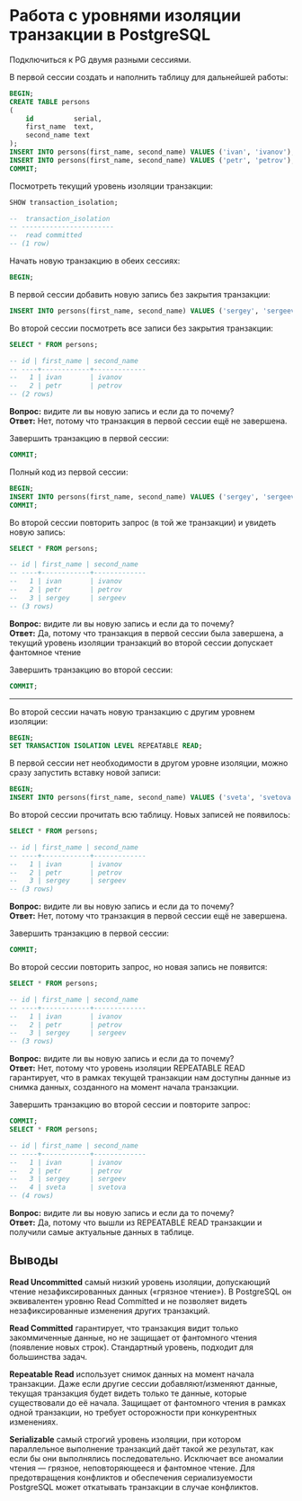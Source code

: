 # Работа с уровнями изоляции транзакции в PostgreSQL

Подключиться к PG двумя разными сессиями.

В первой сессии создать и наполнить таблицу для дальнейшей работы:
```sql
BEGIN;
CREATE TABLE persons
(
    id          serial,
    first_name  text,
    second_name text
);
INSERT INTO persons(first_name, second_name) VALUES ('ivan', 'ivanov');
INSERT INTO persons(first_name, second_name) VALUES ('petr', 'petrov');
COMMIT;
```

Посмотреть текущий уровень изоляции транзакции:
```sql
SHOW transaction_isolation;

--  transaction_isolation 
-- -----------------------
--  read committed
-- (1 row)
```

Начать новую транзакцию в обеих сессиях:
```sql
BEGIN;
```

В первой сессии добавить новую запись без закрытия транзакции:
```sql
INSERT INTO persons(first_name, second_name) VALUES ('sergey', 'sergeev');
```

Во второй сессии посмотреть все записи без закрытия транзакции:
```sql
SELECT * FROM persons;

-- id | first_name | second_name 
-- ----+------------+-------------
--   1 | ivan       | ivanov
--   2 | petr       | petrov
-- (2 rows)
```

**Вопрос:** видите ли вы новую запись и если да то почему?  
**Ответ:** Нет, потому что транзакция в первой сессии ещё не завершена.

Завершить транзакцию в первой сессии:
```sql
COMMIT;
```

Полный код из первой сессии:
```sql
BEGIN;
INSERT INTO persons(first_name, second_name) VALUES ('sergey', 'sergeev');
COMMIT;
```

Во второй сессии повторить запрос (в той же транзакции) и увидеть новую запись:
```sql
SELECT * FROM persons;

-- id | first_name | second_name 
-- ----+------------+-------------
--   1 | ivan       | ivanov
--   2 | petr       | petrov
--   3 | sergey     | sergeev
-- (3 rows)
```

**Вопрос:** видите ли вы новую запись и если да то почему?  
**Ответ:** Да, потому что транзакция в первой сессии была завершена, а текущий уровень изоляции транзакций во второй сессии допускает 
фантомное чтение

Завершить транзакцию во второй сессии:
```sql
COMMIT;
```
---
Во второй сессии начать новую транзакцию с другим уровнем изоляции:
```sql
BEGIN;
SET TRANSACTION ISOLATION LEVEL REPEATABLE READ;
```

В первой сессии нет необходимости в другом уровне изоляции, можно сразу запустить вставку новой записи:
```sql
BEGIN;
INSERT INTO persons(first_name, second_name) VALUES ('sveta', 'svetova');
```

Во второй сессии прочитать всю таблицу. Новых записей не появилось:
```sql
SELECT * FROM persons;

-- id | first_name | second_name 
-- ----+------------+-------------
--   1 | ivan       | ivanov
--   2 | petr       | petrov
--   3 | sergey     | sergeev
-- (3 rows)
```

**Вопрос:** видите ли вы новую запись и если да то почему?  
**Ответ:** Нет, потому что транзакция в первой сессии ещё не завершена.

Завершить транзакцию в первой сессии:
```sql
COMMIT;
```

Во второй сессии повторить запрос, но новая запись не появится:
```sql
SELECT * FROM persons;

-- id | first_name | second_name 
-- ----+------------+-------------
--   1 | ivan       | ivanov
--   2 | petr       | petrov
--   3 | sergey     | sergeev
-- (3 rows)
```

**Вопрос:** видите ли вы новую запись и если да то почему?  
**Ответ:** Нет, потому что уровень изоляции REPEATABLE READ гарантирует, что в рамках текущей транзакции нам доступны данные из снимка 
данных, созданного на момент начала транзакции.

Завершить транзакцию во второй сессии и повторите запрос:
```sql
COMMIT;
SELECT * FROM persons;

-- id | first_name | second_name 
-- ----+------------+-------------
--   1 | ivan       | ivanov
--   2 | petr       | petrov
--   3 | sergey     | sergeev
--   4 | sveta      | svetova
-- (4 rows)
```

**Вопрос:** видите ли вы новую запись и если да то почему?  
**Ответ:** Да, потому что вышли из REPEATABLE READ транзакции и получили самые актуальные данных в таблице.

## Выводы
**Read Uncommitted** самый низкий уровень изоляции, допускающий чтение незафиксированных данных («грязное чтение»). В PostgreSQL он 
эквивалентен уровню Read Committed и не позволяет видеть незафиксированные изменения других транзакций.

**Read Committed** гарантирует, что транзакция видит только закоммиченные данные, но не защищает от фантомного чтения 
(появление новых строк). Стандартный уровень, подходит для большинства задач.

**Repeatable Read** использует снимок данных на момент начала транзакции. Даже если другие сессии добавляют/изменяют данные, текущая 
транзакция будет видеть только те данные, которые существовали до её начала. Защищает от фантомного чтения в рамках одной транзакции, но 
требует осторожности при конкурентных изменениях.

**Serializable** самый строгий уровень изоляции, при котором параллельное выполнение транзакций даёт такой же результат, как если бы они 
выполнялись последовательно. Исключает все аномалии чтения — грязное, неповторяющееся и фантомное чтение. Для предотвращения конфликтов 
и обеспечения сериализуемости PostgreSQL может откатывать транзакции в случае конфликтов.
